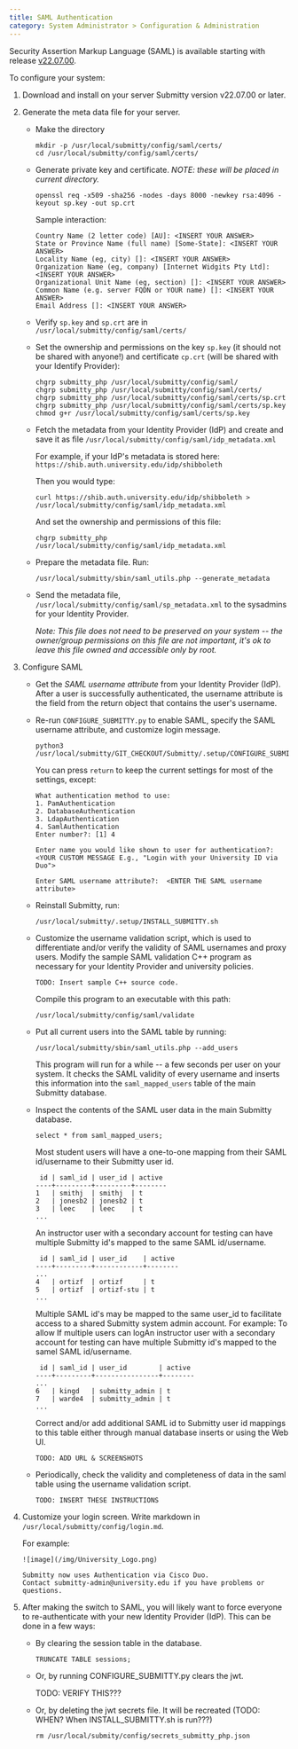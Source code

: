 ```yaml
---
title: SAML Authentication
category: System Administrator > Configuration & Administration
---
```



Security Assertion Markup Language (SAML) is available starting with release
[v22.07.00](https://github.com/Submitty/Submitty/releases/tag/v22.07.00).

To configure your system:

1.  Download and install on your server Submitty version v22.07.00 or later.

2.  Generate the meta data file for your server.

    * Make the directory

      ```
      mkdir -p /usr/local/submitty/config/saml/certs/
      cd /usr/local/submitty/config/saml/certs/
      ```

    * Generate private key and certificate.  _NOTE: these will be placed in current directory._

      ```
      openssl req -x509 -sha256 -nodes -days 8000 -newkey rsa:4096 -keyout sp.key -out sp.crt
      ```

      Sample interaction:

      ```
      Country Name (2 letter code) [AU]: <INSERT YOUR ANSWER>
      State or Province Name (full name) [Some-State]: <INSERT YOUR ANSWER>
      Locality Name (eg, city) []: <INSERT YOUR ANSWER>
      Organization Name (eg, company) [Internet Widgits Pty Ltd]: <INSERT YOUR ANSWER>
      Organizational Unit Name (eg, section) []: <INSERT YOUR ANSWER>
      Common Name (e.g. server FQDN or YOUR name) []: <INSERT YOUR ANSWER>
      Email Address []: <INSERT YOUR ANSWER>
      ```

    * Verify `sp.key` and `sp.crt` are in `/usr/local/submitty/config/saml/certs/`

    * Set the ownership and permissions on the key `sp.key` (it should
      not be shared with anyone!) and certificate `cp.crt` (will be
      shared with your Identify Provider):

      ```
      chgrp submitty_php /usr/local/submitty/config/saml/
      chgrp submitty_php /usr/local/submitty/config/saml/certs/
      chgrp submitty_php /usr/local/submitty/config/saml/certs/sp.crt
      chgrp submitty_php /usr/local/submitty/config/saml/certs/sp.key
      chmod g+r /usr/local/submitty/config/saml/certs/sp.key
      ```

    * Fetch the metadata from your Identity Provider (IdP) and create and save
      it as file `/usr/local/submitty/config/saml/idp_metadata.xml`

      For example, if your IdP's metadata is stored here:
      `https://shib.auth.university.edu/idp/shibboleth`

      Then you would type:
      ```
      curl https://shib.auth.university.edu/idp/shibboleth > /usr/local/submitty/config/saml/idp_metadata.xml
      ```

      And set the ownership and permissions of this file:

      ```
      chgrp submitty_php /usr/local/submitty/config/saml/idp_metadata.xml
      ```

    * Prepare the metadata file.  Run:

      ```
      /usr/local/submitty/sbin/saml_utils.php --generate_metadata
      ```

    * Send the metadata file,
      `/usr/local/submitty/config/saml/sp_metadata.xml` to the
      sysadmins for your Identity Provider.

      _Note: This file does not need to be preserved on your system --
      the owner/group permissions on this file are not important, it's
      ok to leave this file owned and accessible only by root._

3.  Configure SAML

    * Get the _SAML username attribute_ from your Identity Provider
      (IdP).  After a user is successfully authenticated, the username
      attribute is the field from the return object that contains the
      user's username.

    * Re-run `CONFIGURE_SUBMITTY.py` to enable SAML, specify the SAML
      username attribute, and customize login message.

      ```
      python3 /usr/local/submitty/GIT_CHECKOUT/Submitty/.setup/CONFIGURE_SUBMITTY.py
      ```

      You can press `return` to keep the current settings for most of
      the settings, except:

      ```
      What authentication method to use:
      1. PamAuthentication
      2. DatabaseAuthentication
      3. LdapAuthentication
      4. SamlAuthentication
      Enter number?: [1] 4

      Enter name you would like shown to user for authentication?: <YOUR CUSTOM MESSAGE E.g., "Login with your University ID via Duo">

      Enter SAML username attribute?:  <ENTER THE SAML username attribute>
      ```

    * Reinstall Submitty, run:

      ```
      /usr/local/submitty/.setup/INSTALL_SUBMITTY.sh
      ```

    * Customize the username validation script, which is used to
      differentiate and/or verify the validity of SAML usernames and
      proxy users.  Modify the sample SAML validation C++ program as necessary
      for your Identity Provider and university policies.

      ```
      TODO: Insert sample C++ source code.
      ```

      Compile this program to an executable with this path:

      ```
      /usr/local/submitty/config/saml/validate
      ```

    * Put all current users into the SAML table by running:

      ```
      /usr/local/submitty/sbin/saml_utils.php --add_users
      ```

      This program will run for a while -- a few seconds per user on
      your system.  It checks the SAML validity of every username and
      inserts this information into the `saml_mapped_users` table
      of the main Submitty database.

    * Inspect the contents of the SAML user data in the main Submitty
      database.

      ```
      select * from saml_mapped_users;
      ```

      Most student users will have a one-to-one mapping from their
      SAML id/username to their Submitty user id.

      ```
       id | saml_id | user_id | active
      ----+---------+---------+--------
      1   | smithj  | smithj  | t
      2   | jonesb2 | jonesb2 | t
      3   | leec    | leec    | t
      ...
      ```

      An instructor user with a secondary account for testing can have
      multiple Submitty id's mapped to the same SAML id/username.

      ```
       id | saml_id | user_id    | active
      ----+---------+------------+--------
      ...
      4   | ortizf  | ortizf     | t
      5   | ortizf  | ortizf-stu | t
      ...
      ```

      Multiple SAML id's may be mapped to the same user_id to
      facilitate access to a shared Submitty system admin account.  For example: To
      allow If multiple users can logAn instructor user with a
      secondary account for testing can have multiple Submitty id's
      mapped to the samel SAML id/username.

      ```
       id | saml_id | user_id        | active
      ----+---------+----------------+--------
      ...
      6   | kingd   | submitty_admin | t
      7   | warde4  | submitty_admin | t
      ...
      ```

      Correct and/or add additional SAML id to Submitty user id
      mappings to this table either through manual database inserts or
      using the Web UI.

      ```
      TODO: ADD URL & SCREENSHOTS
      ```

    * Periodically, check the validity and completeness of data in the
      saml table using the username validation script.

      ```
      TODO: INSERT THESE INSTRUCTIONS
      ```

4. Customize your login screen.  Write markdown in `/usr/local/submitty/config/login.md`.

   For example:

   ```
   ![image](/img/University_Logo.png)

   Submitty now uses Authentication via Cisco Duo.
   Contact submitty-admin@university.edu if you have problems or questions.
   ```


5.  After making the switch to SAML, you will likely want to force
    everyone to re-authenticate with your new Identity Provider
    (IdP).  This can be done in a few ways:

    * By clearing the session table in the database.

      ```
      TRUNCATE TABLE sessions;
      ```

    * Or, by running CONFIGURE_SUBMITTY.py clears the jwt.

      TODO: VERIFY THIS???


    * Or, by deleting the jwt secrets file.  It will be recreated
      (TODO: WHEN?  When INSTALL_SUBMITTY.sh is run???)

      ```
      rm /usr/local/submity/config/secrets_submitty_php.json
      ```
